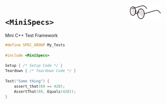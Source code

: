 <img src="Resources/Images/eyeglasses-35598_1280.png" align="right" width=100>

# `<MiniSpecs>`

Mini C++ Test Framework

```cpp
#define SPEC_GROUP My_Tests
 
#include <MiniSpecs>
 
Setup { /* Setup Code */ }
Teardown { /* Teardown Code */ }
 
Test("Some thing") {
    assert_that(69 == 420);
    AssertThat(69, Equals(420));
}
```

